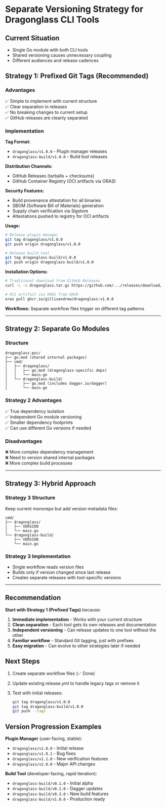 # Separate Versioning Strategy for Dragonglass CLI Tools

## Current Situation

- Single Go module with both CLI tools
- Shared versioning causes unnecessary coupling
- Different audiences and release cadences

## Strategy 1: Prefixed Git Tags (Recommended)

### Advantages

✅ Simple to implement with current structure  
✅ Clear separation in releases  
✅ No breaking changes to current setup  
✅ GitHub releases are cleanly separated  

### Implementation

**Tag Format:**

- `dragonglass/v1.0.0` - Plugin manager releases
- `dragonglass-build/v1.0.0` - Build tool releases

**Distribution Channels:**

- GitHub Releases (tarballs + checksums)
- GitHub Container Registry (OCI artifacts via ORAS)

**Security Features:**

- Build provenance attestation for all binaries
- SBOM (Software Bill of Materials) generation
- Supply chain verification via Sigstore
- Attestations pushed to registry for OCI artifacts

**Usage:**

```bash
# Release plugin manager
git tag dragonglass/v1.0.0
git push origin dragonglass/v1.0.0

# Release build tool  
git tag dragonglass-build/v1.0.0
git push origin dragonglass-build/v1.0.0
```

**Installation Options:**

```bash
# Traditional download from GitHub Releases
curl -L -o dragonglass.tar.gz https://github.com/.../releases/download/...

# OCI artifact via ORAS from GHCR
oras pull ghcr.io/gillisandrew/dragonglass:v1.0.0
```

**Workflows:** Separate workflow files trigger on different tag patterns

---

## Strategy 2: Separate Go Modules

### Structure

```text
dragonglass-poc/
├── go.mod (shared internal packages)
├── cmd/
│   ├── dragonglass/
│   │   ├── go.mod (dragonglass-specific deps)
│   │   └── main.go
│   └── dragonglass-build/
│       ├── go.mod (includes dagger.io/dagger)
│       └── main.go
```

### Strategy 2 Advantages

✅ True dependency isolation  
✅ Independent Go module versioning  
✅ Smaller dependency footprints  
✅ Can use different Go versions if needed  

### Disadvantages

❌ More complex dependency management  
❌ Need to version shared internal packages  
❌ More complex build processes  

---

## Strategy 3: Hybrid Approach

### Strategy 3 Structure

Keep current monorepo but add version metadata files:

```text
cmd/
├── dragonglass/
│   ├── VERSION
│   └── main.go
└── dragonglass-build/
    ├── VERSION
    └── main.go
```

### Strategy 3 Implementation

- Single workflow reads version files
- Builds only if version changed since last release
- Creates separate releases with tool-specific versions

---

## Recommendation

**Start with Strategy 1 (Prefixed Tags)** because:

1. **Immediate implementation** - Works with your current structure
2. **Clean separation** - Each tool gets its own releases and documentation
3. **Independent versioning** - Can release updates to one tool without the other
4. **Familiar workflow** - Standard Git tagging, just with prefixes
5. **Easy migration** - Can evolve to other strategies later if needed

## Next Steps

1. Create separate workflow files (✅ Done)
2. Update existing release.yml to handle legacy tags or remove it
3. Test with initial releases:

   ```bash
   git tag dragonglass/v1.0.0
   git tag dragonglass-build/v1.0.0
   git push --tags
   ```

## Version Progression Examples

**Plugin Manager** (user-facing, stable):

- `dragonglass/v1.0.0` - Initial release
- `dragonglass/v1.0.1` - Bug fixes
- `dragonglass/v1.1.0` - New verification features
- `dragonglass/v2.0.0` - Major API changes

**Build Tool** (developer-facing, rapid iteration):

- `dragonglass-build/v0.1.0` - Initial alpha
- `dragonglass-build/v0.2.0` - Dagger updates
- `dragonglass-build/v0.3.0` - New build features
- `dragonglass-build/v1.0.0` - Production ready
